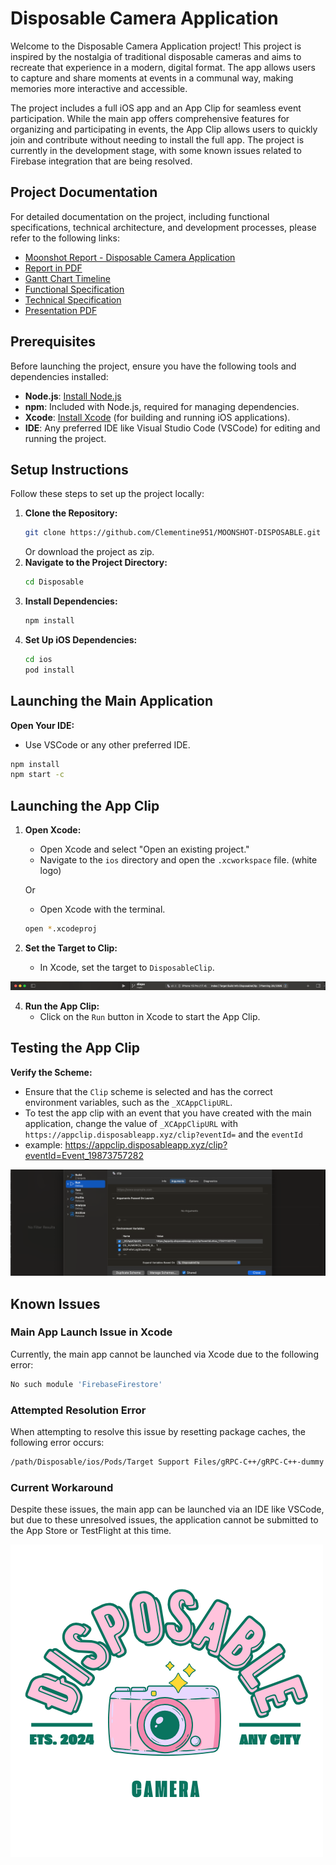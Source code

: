 # Disposable Camera Application

Welcome to the Disposable Camera Application project! This project is inspired by the nostalgia of traditional disposable cameras and aims to recreate that experience in a modern, digital format. The app allows users to capture and share moments at events in a communal way, making memories more interactive and accessible.

The project includes a full iOS app and an App Clip for seamless event participation. While the main app offers comprehensive features for organizing and participating in events, the App Clip allows users to quickly join and contribute without needing to install the full app. The project is currently in the development stage, with some known issues related to Firebase integration that are being resolved.

## Project Documentation

For detailed documentation on the project, including functional specifications, technical architecture, and development processes, please refer to the following links:

- [Moonshot Report - Disposable Camera Application](./Documents/Report.md)
- [Report in PDF](./Documents/Report.pdf)
- [Gantt Chart Timeline](./Documents/Images/timeline.png)
- [Functional Specification](./Documents/FunctionalSpecification.md)
- [Technical Specification](./Documents/TechnicalSpecification.md)
- [Presentation PDF](./Documents/Presentation.pdf)

## Prerequisites

Before launching the project, ensure you have the following tools and dependencies installed:

- **Node.js**: [Install Node.js](https://nodejs.org/)
- **npm**: Included with Node.js, required for managing dependencies.
- **Xcode**: [Install Xcode](https://developer.apple.com/xcode/) (for building and running iOS applications).
- **IDE**: Any preferred IDE like Visual Studio Code (VSCode) for editing and running the project.

## Setup Instructions

Follow these steps to set up the project locally:

1. **Clone the Repository:**
   ```bash
   git clone https://github.com/Clementine951/MOONSHOT-DISPOSABLE.git
   ```
   Or download the project as zip.
2. **Navigate to the Project Directory:**
   ```bash
   cd Disposable
   ```
3. **Install Dependencies:**
   ```bash
   npm install
   ```
4. **Set Up iOS Dependencies:**
   ```bash
   cd ios
   pod install
   ```

## Launching the Main Application

**Open Your IDE:**
   - Use VSCode or any other preferred IDE.
   ```bash
   npm install
   npm start -c
   ```

## Launching the App Clip

1. **Open Xcode:**
   - Open Xcode and select "Open an existing project."
   - Navigate to the `ios` directory and open the `.xcworkspace` file. (white logo)
  
   Or
   - Open Xcode with the terminal.
   
   ```bash
   open *.xcodeproj
   ```
   
3. **Set the Target to Clip:**
   - In Xcode, set the target to `DisposableClip`.
<img src="./Documents/Images/target.png">

4. **Run the App Clip:**
   - Click on the `Run` button in Xcode to start the App Clip.

## Testing the App Clip

**Verify the Scheme:**
   - Ensure that the `Clip` scheme is selected and has the correct environment variables, such as the `_XCAppClipURL`.
   - To test the app clip with an event that you have created with the main application, change the value of `_XCAppClipURL` with `https://appclip.disposableapp.xyz/clip?eventId=` and the `eventId`
   - example: https://appclip.disposableapp.xyz/clip?eventId=Event_19873757282

<img src="./Documents/Images/scheme.png">

## Known Issues

### Main App Launch Issue in Xcode

Currently, the main app cannot be launched via Xcode due to the following error:

```bash
No such module 'FirebaseFirestore'
```

### Attempted Resolution Error

When attempting to resolve this issue by resetting package caches, the following error occurs:

```bash
/path/Disposable/ios/Pods/Target Support Files/gRPC-C++/gRPC-C++-dummy.m module map file '/path/Disposable/ios/Pods/Headers/Private/grpc/gRPC-Core.modulemap' not found
```

### Current Workaround

Despite these issues, the main app can be launched via an IDE like VSCode, but due to these unresolved issues, the application cannot be submitted to the App Store or TestFlight at this time.

<img src="./Documents/Images/LogoTrans.png">
